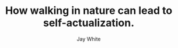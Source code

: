---
layout: ../../layouts/MarkdownPostLayout.astro
title: "How walking in nature can lead to self-actualization."
category: "TRAVEL"
avatar: "https://cdn.discordapp.com/attachments/1065105738025930792/1070330023917138061/8d2267a6-2e14-41ba-b6ba-53ee845cddd9.jpg"
pubDate: 2022-27-12
author: 'Jay White'
readtime: "5 mintues"
image:
    url: "https://cdn.discordapp.com/attachments/1065106875420520538/1068399100757803039/183d7065-f12f-42b9-8c9b-c71b8a29e6a9.jpg"
    alt: "Gandalf in the Woods"
intro: 'Walking in nature has long been known to lead to inspiration and self-actualization. Notable figures such as Henry David Thoreau, John Muir, and Mark Twain have all attested to the transformative power of spending time in nature.'
p1: One such experience can be found in the Mark Twain National Forest in Missouri. As I ventured out on a hike, I found myself surrounded by the lush greenery and the sound of a nearby stream. The tranquility of the forest was only interrupted by the occasional bird call or rustling of leaves."
p2: "As I continued on my hike, I stumbled upon a clearing where I came face to face with a baby brown bear. The bear, seemingly just as surprised to see me, froze in its tracks. For a moment, time seemed to stand still as I looked into the bear's eyes and saw a reflection of my own humanity."
p3: "In that moment, I felt a sense of connection to the natural world and a realization of my own place within it. I realized that just as the bear was a part of the forest, I too was a part of the larger ecosystem. This experience made me feel small yet significant, a part of something greater than myself."
p4: "As I continued on my hike, I couldn't help but feel a sense of newfound clarity and purpose. The experience in the forest had allowed me to let go of my daily worries and focus on the present moment. It reminded me of the importance of taking the time to connect with nature and to find inspiration in the world around us."
p5: ""
p6: ""
p7: ""
p8: ""
p9: ""
p10: ""
outro: "As I continued on my hike, I couldn't help but feel a sense of newfound clarity and purpose. The experience in the forest had allowed me to let go of my daily worries and focus on the present moment. It reminded me of the importance of taking the time to connect with nature and to find inspiration in the world around us."
tags: [nature, self-actualization, gandalf]
---